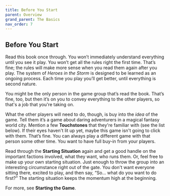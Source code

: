 ```yaml
---
title: Before You Start
parent: Overview
grand_parent: The Basics
nav_order: 7
---
```


## Before You Start
Read this book once through. You won’t immediately understand everything until you see it play. You won’t get all the rules right the first time. That’s fine; the rules will make more sense when you read them again after you play. The system of *Heroes in the Storm* is designed to be learned as an ongoing process. Each time you play you’ll get better, until everything is second nature.

You might be the only person in the game group that’s read the book. That’s fine, too, but then it’s on you to convey everything to the other players, so that's a job that you're taking on.

What the other players will need to do, though, is buy into the *idea* of the game. Tell them it’s a game about daring adventurers in a magical fantasy world city. Mention a few **Touchstones** that they're familiar with (see the list below). If their eyes haven't lit up yet, maybe this game isn't going to click with them. That’s fine. You can always play a different game with that person some other time. You want to have full buy-in from your players.

Read through the **Starting Situation** again and get a good handle on the important factions involved, what they want, who runs them. Or, feel free to make up your own starting situation. Just enough to throw the group into an interesting circumstance right out of the gate. You don't want everyone sitting there, excited to play, and then say, “So... what do you want to do first?” The starting situation keeps the momentum high at the beginning.

For more, see **Starting the Game**.
